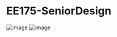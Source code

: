 # EE175-SeniorDesign
![image](https://user-images.githubusercontent.com/33066482/192166008-0a76dd44-c7d8-4ffa-bdcc-82fc55d3af9d.png)
![image](https://user-images.githubusercontent.com/33066482/192166011-54f5eca6-4ba4-4621-b2a1-52ec963ab26e.png)
